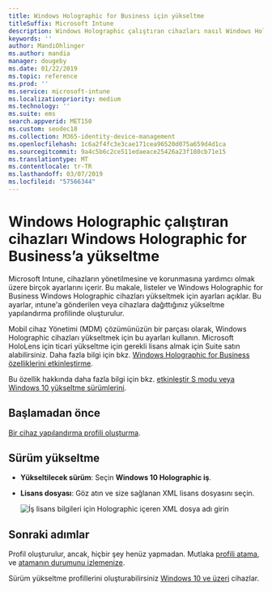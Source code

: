 ```yaml
---
title: Windows Holographic for Business için yükseltme
titleSuffix: Microsoft Intune
description: Windows Holographic çalıştıran cihazları nasıl Windows Holographic for Business’a yükselteceğinizi öğrenin
keywords: ''
author: MandiOhlinger
ms.author: mandia
manager: dougeby
ms.date: 01/22/2019
ms.topic: reference
ms.prod: ''
ms.service: microsoft-intune
ms.localizationpriority: medium
ms.technology: ''
ms.suite: ems
search.appverid: MET150
ms.custom: seodec18
ms.collection: M365-identity-device-management
ms.openlocfilehash: 1c6a2f4fc3e3cae171cea96520d075a659d4d1ca
ms.sourcegitcommit: 9a4c5b6c2ce511edaeace25426a23f180cb71e15
ms.translationtype: MT
ms.contentlocale: tr-TR
ms.lasthandoff: 03/07/2019
ms.locfileid: "57566344"
---
```

# <a name="upgrade-devices-running-windows-holographic-to-windows-holographic-for-business"></a>Windows Holographic çalıştıran cihazları Windows Holographic for Business’a yükseltme

Microsoft Intune, cihazların yönetilmesine ve korunmasına yardımcı olmak üzere birçok ayarlarını içerir. Bu makale, listeler ve Windows Holographic for Business Windows Holographic cihazları yükseltmek için ayarları açıklar. Bu ayarlar, ıntune'a gönderilen veya cihazlara dağıttığınız yükseltme yapılandırma profilinde oluşturulur.

Mobil cihaz Yönetimi (MDM) çözümünüzün bir parçası olarak, Windows Holographic cihazları yükseltmek için bu ayarları kullanın. Microsoft HoloLens için ticari yükseltme için gerekli lisans almak için Suite satın alabilirsiniz. Daha fazla bilgi için bkz. [Windows Holographic for Business özelliklerini etkinleştirme](https://docs.microsoft.com/hololens/hololens-upgrade-enterprise).

Bu özellik hakkında daha fazla bilgi için bkz. [etkinleştir S modu veya Windows 10 yükseltme sürümlerini](edition-upgrade-configure-windows-10.md).

## <a name="before-you-begin"></a>Başlamadan önce

[Bir cihaz yapılandırma profili oluşturma](edition-upgrade-configure-windows-10.md#create-the-profile).

## <a name="edition-upgrade"></a>Sürüm yükseltme

- **Yükseltilecek sürüm**: Seçin **Windows 10 Holographic iş**.
- **Lisans dosyası**: Göz atın ve size sağlanan XML lisans dosyasını seçin.

  ![İş lisans bilgileri için Holographic içeren XML dosya adı girin](media/Holographic-edition-upgrade.png)
 
## <a name="next-steps"></a>Sonraki adımlar

Profil oluşturulur, ancak, hiçbir şey henüz yapmadan. Mutlaka [profili atama](device-profile-assign.md), ve [atamanın durumunu izlemenize](device-profile-monitor.md).

Sürüm yükseltme profillerini oluşturabilirsiniz [Windows 10 ve üzeri](edition-upgrade-windows-settings.md) cihazlar.
